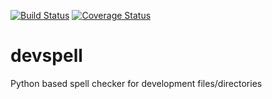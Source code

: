 [![Build Status](https://travis-ci.org/MadRussian/devspell.svg?branch=master)](https://travis-ci.org/MadRussian/devspell)
[![Coverage Status](https://coveralls.io/repos/github/MadRussian/devspell/badge.svg)](https://coveralls.io/github/MadRussian/devspell)

# devspell
Python based spell checker for development files/directories
